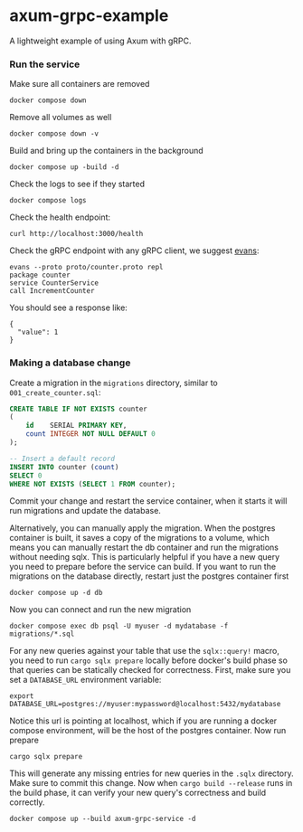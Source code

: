 # axum-grpc-example
A lightweight example of using Axum with gRPC.

### Run the service
Make sure all containers are removed
```shell
docker compose down
```
Remove all volumes as well
```shell
docker compose down -v
```
Build and bring up the containers in the background
```shell
docker compose up -build -d
```
Check the logs to see if they started
```shell
docker compose logs
```
Check the health endpoint:
```shell
curl http://localhost:3000/health
```
Check the gRPC endpoint with any gRPC client, we suggest [evans](https://github.com/ktr0731/evans):
```shell
evans --proto proto/counter.proto repl
package counter
service CounterService
call IncrementCounter
```
You should see a response like:
```shell
{
  "value": 1
}
```

### Making a database change
Create a migration in the `migrations` directory, similar to `001_create_counter.sql`:
```sql
CREATE TABLE IF NOT EXISTS counter
(
    id    SERIAL PRIMARY KEY,
    count INTEGER NOT NULL DEFAULT 0
);

-- Insert a default record
INSERT INTO counter (count)
SELECT 0
WHERE NOT EXISTS (SELECT 1 FROM counter);
```
Commit your change and restart the service container, when it starts it will run migrations
and update the database.

Alternatively, you can manually apply the migration. When the postgres container is built, it saves a copy of the
migrations to a volume, which means you can manually restart the db container and run the migrations without needing
sqlx. This is particularly helpful if you have a new query you need to prepare before the service can build. If you want
to run the migrations on the database directly, restart just the postgres container first
```shell
docker compose up -d db
```
Now you can connect and run the new migration
```shell
docker compose exec db psql -U myuser -d mydatabase -f migrations/*.sql
```

For any new queries against your table that use the `sqlx::query!` macro, you need to run `cargo sqlx prepare` locally
before docker's build phase so that queries can be statically checked for correctness. First, make sure you set
a `DATABASE_URL` environment variable:
```shell
export DATABASE_URL=postgres://myuser:mypassword@localhost:5432/mydatabase
```
Notice this url is pointing at localhost, which if you are running a docker compose environment, will be the host of the
postgres container. Now run prepare
```shell
cargo sqlx prepare
```
This will generate any missing entries for new queries in the `.sqlx` directory. Make sure to commit this change. Now
when `cargo build --release` runs in the build phase, it can verify your new query's correctness and build correctly.
```shell
docker compose up --build axum-grpc-service -d
```